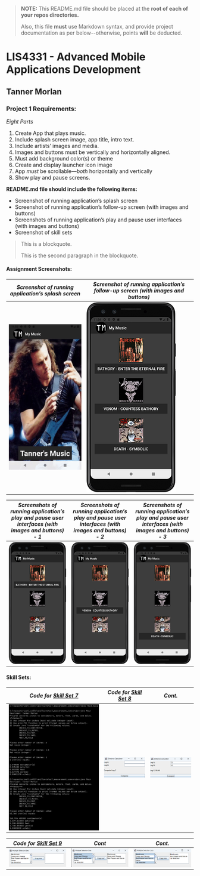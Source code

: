 > **NOTE:** This README.md file should be placed at the **root of each of your repos directories.**
>
>Also, this file **must** use Markdown syntax, and provide project documentation as per below--otherwise, points **will** be deducted.
>

# LIS4331 - Advanced Mobile Applications Development

## Tanner Morlan

### **Project 1  Requirements:**

*Eight Parts*

1. Create App that plays music.
2. Include splash screen image, app title, intro text.
3. Include artists’ images and media.
4. Images and buttons must be vertically and horizontally aligned.
5. Must add background color(s) or theme
6. Create and display launcher icon image
7. App *must* be scrollable—*both* horizontally and vertically
8. Show play and pause screens.

**README.md file should include the following items:**

- Screenshot of running application’s splash screen
- Screenshot of running application’s follow-up screen (with images and buttons)
- Screenshots of running application’s play and pause user interfaces (with images and buttons)
- Screenshot of skill sets


> This is a blockquote.
> 
> This is the second paragraph in the blockquote.
>

#### **Assignment Screenshots:**

| *Screenshot of running application’s splash screen* | *Screenshot of running application’s follow-up screen (with images and buttons)* |
| ------------- | ------------- |
| ![Screenshot of running application’s splash screen](img/splash_recording.gif "Screenshot of running application’s splash screen") | ![Screenshot of running application’s follow-up screen (with images and buttons)](img/follow-up.png "Screenshot of running application’s follow-up screen (with images and buttons)") |

| *Screenshots of running application’s play and pause user interfaces (with images and buttons) - 1* | *Screenshots of running application’s play and pause user interfaces (with images and buttons) - 2* | *Screenshots of running application’s play and pause user interfaces (with images and buttons) - 3* |
| ------------- | ------------- | ------------- |
| ![Screenshots of running application’s play and pause user interfaces (with images and buttons) - 1](img/playing_1.png "Screenshots of running application’s play and pause user interfaces (with images and buttons) - 1") | ![Screenshots of running application’s play and pause user interfaces (with images and buttons) - 2](img/playing_2.png "Screenshots of running application’s play and pause user interfaces (with images and buttons) - 2") | ![Screenshots of running application’s play and pause user interfaces (with images and buttons) - 3](img/playing_3.png "Screenshots of running application’s play and pause user interfaces (with images and buttons) - 3") |


#### **Skill Sets:**

| *Code for [Skill Set 7](../skillsets/ss7_measurement_conversion/Methods.java)* | *Code for [Skill Set 8](../skillsets/ss8_distance_calculator/DistanceCalculator.java)* | *Cont.* |
| ------------- | ------------- | ------------- |
| ![Screenshot of Skill Set 7](img/ss7.png "Screenshot of Skill Set 7") | ![Screenshot of Skill Set 8-1](img/ss8-1.png "Screenshot of Skill Set 8-1") | ![Screenshot of Skill Set 8-2](img/ss8-2.png "Screenshot of Skill Set 8-2") |

| *Code for [Skill Set 9](../skillsets/ss9_multiple_selection_lists/MultipleSelectionFrame.java)* | *Cont* | *Cont.* |
| ------------- | ------------- | ------------- |
| ![Screenshot of Skill Set 9-1](img/ss9-1.png "Screenshot of Skill Set 9-1") | ![Screenshot of Skill Set 9-2](img/ss9-2.png "Screenshot of Skill Set 9-2") | ![Screenshot of Skill Set 9-3](img/ss9-3.png "Screenshot of Skill Set 9-3") |
